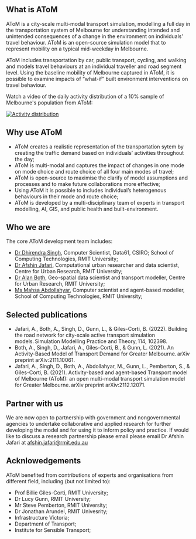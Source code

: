
## What is AToM​

AToM is a city-scale multi-modal transport simulation, modelling a full day in the transportation system of Melbourne for understanding intended and unintended consequences of a change in the environment on individuals’ travel behaviour.
AToM is an open-source simulation model that to represent mobility on a typical mid-weekday in Melbourne.

AToM includes transportation by car, public transport, cycling, and walking and models travel behaviours at an individual traveller and road segment level. Using the baseline mobility of Melbourne captured in AToM, it is possible to examine impacts of “what-if” built environment interventions on travel behaviour.

Watch a video of the daily activity distribution of a 10% sample of Melbourne's population from AToM:

[![Activity distribution](https://img.youtube.com/vi/HoKHLTVHwWE/maxresdefault.jpg)](https://www.youtube.com/watch?v=HoKHLTVHwWE)


## Why use AToM

- AToM creates a realistic representation of the transportation sytem by creating the traffic demand based on individuals’ activities throughout the day;
- AToM is multi-modal and captures the impact of changes in one mode on mode choice and route choice of all four main modes of travel;
- AToM is open-source to maximise the clarify of model assumptions and processes and to make future collaborations more effective;
- Using AToM it is possible to includes individual’s heterogenous behaviours in their mode and route choice;
- AToM is developed by a multi-disciplinary team of experts in transport modelling, AI, GIS, and public health and built-environment.

## Who we are

The core AToM development team includes:

- [Dr Dhirendra Singh](https://www.rmit.eu/content/rmit-ui/en/contact/staff-contacts/academic-staff/s/singh-dr-dhirendra), Computer Scientist, Data61, CSIRO; School of Computing Technologies, RMIT University;
- [Dr Afshin Jafari](https://cur.org.au/people/afshin-jafari/), Computational urban researcher and data scientist, Centre for Urban Research, RMIT University;
- [Dr Alan Both](https://cur.org.au/people/dr-alan-both/), Geo-spatial data scientist and transport modeller, Centre for Urban Research, RMIT University;
- [Ms Mahsa Abdollahyar](https://cur.org.au/people/mahsa-abdollahyar/), Computer scientist and agent-based modeller, School of Computing Technologies, RMIT University;

## Selected publications

- Jafari, A., Both, A., Singh, D., Gunn, L., & Giles-Corti, B. (2022). Building the road network for city-scale active transport simulation models. Simulation Modelling Practice and Theory, 114, 102398. 
- Both, A., Singh, D., Jafari, A., Giles-Corti, B., & Gunn, L. (2021). An Activity-Based Model of Transport Demand for Greater Melbourne. arXiv preprint arXiv:2111.10061. 
- Jafari, A., Singh, D., Both, A., Abdollahyar, M., Gunn, L., Pemberton, S., & Giles-Corti, B. (2021). Activity-based and agent-based Transport model of Melbourne (AToM): an open multi-modal transport simulation model for Greater Melbourne. arXiv preprint arXiv:2112.12071. 

## Partner with us​

We are now open to partnership with government and nongovernmental agencies to undertake collaborative and applied research for further developing the model and for using it to inform policy and practice. If would like to discuss a research partnership please email please email Dr Afshin Jafari at afshin.jafari@rmit.edu.au ​

## Acknlowedgements

AToM benefited from contributions of experts and organisations from different field, including (but not limited to):
- Prof Billie  Giles-Corti, RMIT University;
- Dr Lucy Gunn, RMIT University;
- Mr Steve Pemberton, RMIT University;
- Dr Jonathan Arundel, RMIT Univesrity;
- Infrastructure Victoria;
- Department of Transport;
- Institute for Sensible Transport;

